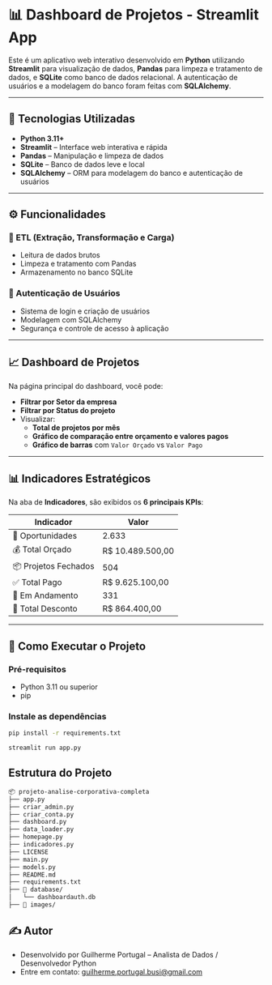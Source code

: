 # 📊 Dashboard de Projetos - Streamlit App

Este é um aplicativo web interativo desenvolvido em **Python** utilizando **Streamlit** para visualização de dados, **Pandas** para limpeza e tratamento de dados, e **SQLite** como banco de dados relacional. A autenticação de usuários e a modelagem do banco foram feitas com **SQLAlchemy**.

---

## 🔧 Tecnologias Utilizadas

- **Python 3.11+**
- **Streamlit** – Interface web interativa e rápida
- **Pandas** – Manipulação e limpeza de dados
- **SQLite** – Banco de dados leve e local
- **SQLAlchemy** – ORM para modelagem do banco e autenticação de usuários

---

## ⚙️ Funcionalidades

### 🧹 ETL (Extração, Transformação e Carga)
- Leitura de dados brutos
- Limpeza e tratamento com Pandas
- Armazenamento no banco SQLite

### 🔐 Autenticação de Usuários
- Sistema de login e criação de usuários
- Modelagem com SQLAlchemy
- Segurança e controle de acesso à aplicação

---

## 📈 Dashboard de Projetos

Na página principal do dashboard, você pode:

- **Filtrar por Setor da empresa**
- **Filtrar por Status do projeto**
- Visualizar:
  - **Total de projetos por mês**
  - **Gráfico de comparação entre orçamento e valores pagos**
  - **Gráfico de barras** com `Valor Orçado` vs `Valor Pago`

---

## 📊 Indicadores Estratégicos

Na aba de **Indicadores**, são exibidos os **6 principais KPIs**:

| Indicador         | Valor              |
|-------------------|--------------------|
| 🧭 Oportunidades  | 2.633              |
| 💰 Total Orçado   | R$ 10.489.500,00   |
| 📦 Projetos Fechados | 504            |
| ✅ Total Pago     | R$ 9.625.100,00    |
| 🔄 Em Andamento   | 331                |
| 💸 Total Desconto | R$ 864.400,00      |

---

## 🚀 Como Executar o Projeto

### Pré-requisitos

- Python 3.11 ou superior
- pip

### Instale as dependências

```bash
pip install -r requirements.txt
```

```bash
streamlit run app.py
```

## Estrutura do Projeto

```bash
📦 projeto-analise-corporativa-completa
├── app.py
├── criar_admin.py
├── criar_conta.py
├── dashboard.py
├── data_loader.py
├── homepage.py
├── indicadores.py
├── LICENSE
├── main.py
├── models.py
├── README.md
├── requirements.txt
├── 📁 database/
│   └── dashboardauth.db
├── 📁 images/
```

## ✍️ Autor

- Desenvolvido por Guilherme Portugal – Analista de Dados / Desenvolvedor Python
- Entre em contato: guilherme.portugal.busi@gmail.com